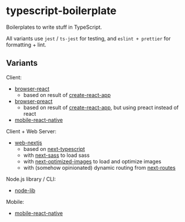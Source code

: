 # typescript-boilerplate

Boilerplates to write stuff in TypeScript.

All variants use `jest` / `ts-jest` for testing, and `eslint + prettier` for formatting + lint.

## Variants

Client:

- [browser-react](browser-react/)
    - based on result of [create-react-app](#)
- [browser-preact](browser-preact/)
    - based on result of [create-react-app](#), but using preact instead of react
- [mobile-react-native](mobile-react-native/)

Client + Web Server:

<!-- - [web-express-react](web-express-react/) -->
- [web-nextjs](web-nextjs/)
    - based on [next-typescript](https://github.com/zeit/next-plugins/tree/master/packages/next-typescript)
    - with [next-sass](https://github.com/zeit/next-plugins/tree/master/packages/next-sass) to load sass
    - with [next-optimized-images](https://www.npmjs.com/package/next-optimized-images) to load and optimize images
    - with (somehow opinionated) dynamic routing from [next-routes](https://github.com/fridays/next-routes)

Node.js library / CLI:

- [node-lib](node-lib/)

Mobile:

- [mobile-react-native](mobile-react-native/)
